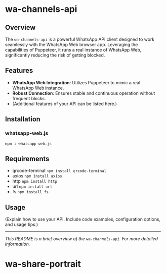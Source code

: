 # wa-channels-api

## Overview
The `wa-channels-api` is a powerful WhatsApp API client designed to work seamlessly with the WhatsApp Web browser app. Leveraging the capabilities of Puppeteer, it runs a real instance of WhatsApp Web, significantly reducing the risk of getting blocked.

## Features
- **WhatsApp Web Integration**: Utilizes Puppeteer to mimic a real WhatsApp Web instance.
- **Robust Connection**: Ensures stable and continuous operation without frequent blocks.
- (Additional features of your API can be listed here.)

## Installation
### whatsapp-web.js 
`npm i whatsapp-web.js`

## Requirements
 - qrcode-terminal
`npm install qrcode-terminal`
 - axios
`npm install axios`
 - http
`npm install http`
 - url
`npm install url`
 - fs
`npm install fs`


## Usage
(Explain how to use your API. Include code examples, configuration options, and usage tips.)

---

*This README is a brief overview of the `wa-channels-api`. For more detailed information.*
# wa-share-portrait
